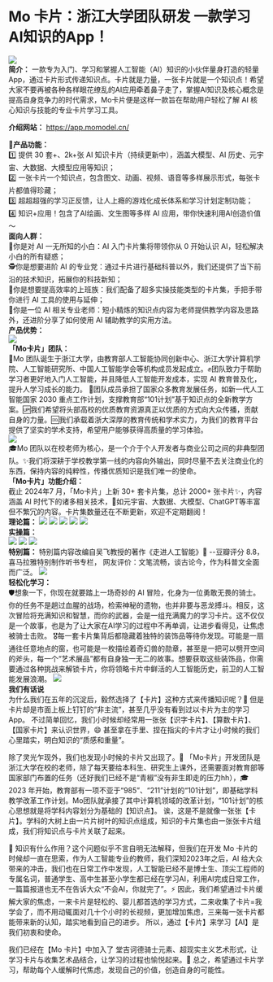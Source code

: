 # Mo 卡片：浙江大学团队研发 一款学习AI知识的App！  
![](https://imgbed.momodel.cn/sprintCamp/mo-cardfm.png)  
**简介：** 一款专为入门、学习和掌握人工智能（AI）知识的小伙伴量身打造的轻量 App，通过卡片形式传递知识点。卡片就是力量，一张卡片就是一个知识点！希望大家不要再被各种各样眼花缭乱的AI应用牵着鼻子走了，掌握AI知识及核心概念是提高自身竞争力的时代需求，Mo卡片便是这样一款旨在帮助用户轻松了解 AI 核心知识与技能的专业卡片学习工具。

**介绍网站：** https://app.momodel.cn/

**🤔产品功能：**   
1️⃣ 提供 30 套+、2k+张 AI 知识卡片（持续更新中），涵盖大模型、AI 历史、元宇宙、大数据、大模型应用等知识；  
2️⃣ 一张卡片一个知识点，包含图文、动画、视频、语音等多样展示形式，每张卡片都值得珍藏；  
3️⃣ 超超超强的学习正反馈，让人上瘾的游戏化成长体系和学习计划定制功能；  
4️⃣ 知识+应用！包含了AI绘画、文生图等多样 AI 应用，带你快速利用AI创造价值～    
**面向人群：**  
👶你是对 AI 一无所知的小白：AI 入门卡片集将带领你从 0 开始认识 AI，轻松解决小白的所有疑惑；  
🕵你是想要进阶 AI 的专业党：通过卡片进行基础科普以外，我们还提供了当下前沿的技术知识，拓展你的科技新知；  
👔你是想要提高效率的上班族：我们配备了超多实操技能类型的卡片集，手把手带你进行 AI 工具的使用与延伸；  
👱你是一位 AI 相关专业老师：短小精炼的知识点内容为老师提供教学内容及思路外，还进阶分享了如何使用 AI 辅助教学的实用方法。  
**产品优势：**  
![](https://imgbed.momodel.cn/sprintCamp/%E4%BA%A7%E5%93%81%E5%AF%B9%E6%AF%94.png)  
**「Mo卡片」团队：**  
🔴Mo 团队诞生于浙江大学，由教育部人工智能协同创新中心、浙江大学计算机学院、人工智能研究所、中国人工智能学会等机构成员发起成立。✊团队致力于帮助学习者更好地入门人工智能，并且降低人工智能开发成本，实现 AI 教育普及化，提升人学习成长的能力。
🦑团队成员承担了国家众多教育发展任务，如新一代人工智能国家 2030 重点工作计划，支撑教育部“101计划”基于知识点的全新教学方案。🆙我们希望将头部高校的优质教育资源真正以优质的方式向大众传播，贡献自身的力量。🆒我们承载着浙大深厚的教育传统和学术实力，为我们的教育平台提供了坚实的学术支持，希望用户能够获得高质量的学习体验。  
![](https://imgbed.momodel.cn/sprintCamp/%E6%99%BA%E6%B5%B7Mo%E6%8E%88%E7%89%8C.png)  
🎓Mo 团队以在校老师为核心，是一个介于个人开发者与商业公司之间的非典型团队。✨我们将深耕于学校教学第一线的内容向外输出，同时尽量不去关注商业化的东西，保持内容的纯粹性，传播优质知识是我们唯一的使命。  
**「Mo卡片」功能介绍：**  
截止 2024年7 月，「Mo卡片」上新 30+ 套卡片集，总计 2000+ 张卡片✨，内容涵盖 AI 时代下的诸多相关技术，👐如元宇宙、大数据、大模型、ChatGPT等丰富但不繁冗的内容。卡片集数量还在不断更新，欢迎不定期翻阅！  
**理论篇：** 
![](https://imgbed.momodel.cn/sprintCamp/1-2.png)
![](https://imgbed.momodel.cn/sprintCamp/3-4.png)
![](https://imgbed.momodel.cn/sprintCamp/5-6.png)
![](https://imgbed.momodel.cn/sprintCamp/7-8.png)
![](https://imgbed.momodel.cn/sprintCamp/9-10.png)  
**实操篇：**   
![](https://imgbed.momodel.cn/sprintCamp/sc1-2.png)
![](https://imgbed.momodel.cn/sprintCamp/sc3-4.png)
![](https://imgbed.momodel.cn/sprintCamp/sc5-6.png)  
**特别篇：** 
特别篇内容改编自吴飞教授的著作《走进人工智能》💫
 --豆瓣评分 8.8，喜马拉雅特别制作听书专栏，
网友评价：文笔流畅，谈古论今，作为科普文全面而广泛。
![](https://imgbed.momodel.cn/sprintCamp/tb-ai.png)  
**轻松化学习：**   
🛡️想象一下，你现在就要踏上一场奇妙的 AI 冒险，化身为一位勇敢无畏的骑士。你的任务不是趟过血腥的战场，检索神秘的遗物，也并非要与恶龙搏斗。相反，这次冒险将充满知识和智慧，而你的武器，会是一组充满魔力的学习卡片。这不仅仅是一个故事，也是为了让大家在AI学习的过程中不再单调，让进步看得见，让焦虑被骑士击败。
🎖️每一套卡片集背后都隐藏着独特的装饰品等待你发现。可能是一扇通往任意地点的窗，也可能是一枚描绘着奇幻兽的勋章，甚至是一把可以劈开空间的斧头，每一个“艺术展品”都有自身独一无二的故事。想要获取这些装饰品，你需要通过各种挑战来解锁卡片，你将领略卡片中鲜活的人工智能历史，前卫的人工智能发展浪潮。
![](https://imgbed.momodel.cn/sprintCamp/yxh.png)  
**我们有话说**  
为什么我们在五年的沉淀后，毅然选择了【卡片】这种方式来传播知识呢？🤔 但是卡片却是市面上板上钉钉的“非主流”，甚至几乎没有看到过以卡片为主的学习 App。 不过简单回忆，我们小时候却经常用一张张【识字卡片】、【算数卡片】、【国家卡片】来认识世界，😄 甚至拿在手里、捏在指尖的卡片才让小时候的我们心里踏实，明白知识的“质感和重量”。

除了灵光乍现外，我们也发现小时候的卡片又出现了。💫 「Mo卡片」开发团队是浙江大学在校的老师，除了每天要给本科生、研究生上课外，还需要面对教育部等国家部门布置的任务（还好我们已经不是“青椒”没有非生即走的压力hh），🎓 2023 年开始，教育部有一项不亚于“985”、“211”计划的“101计划”，即基础学科教学改革工作计划。Mo团队就承接了其中计算机领域的改革计划，“101计划”的核心思想就是将学科内容划分为基础的【知识点】。 诶，这是不是就像一张张【卡片】。学科的大树上由一片片树叶的知识点组成，知识的卡片集也由一张张卡片组成，我们将知识点与卡片关联了起来。

🧠 知识有什么作用？这个问题似乎不言自明无法解释，但我们在开发 Mo 卡片的时候却一直在思索，作为人工智能专业的教师，我们深知2023年之后，AI 给大众带来的冲击，我们也在日常工作中发现，人工智能已经不是博士生、顶尖工程师的专属名词，普通学生、高中生甚至小学生都已经在学习AI，利用AI完成日常工作，一篇篇报道也无不在告诉大众“不会AI，你就完了”。⚡ 因此，我们希望通过卡片缓解大家的焦虑，一来卡片是轻松的、婴儿都首选的学习方式，二来收集了卡片=我学会了，而不用动辄面对几十个小时的长视频，更加增加焦虑，三来每一张卡片都能带来新的认知，踏实地看到自己的进步。 所以，通过【卡片】来学习【AI】是我们初衷和使命。

我们已经在【Mo 卡片】中加入了 堂吉诃德骑士元素、超现实主义艺术形式，让学习卡片与收集艺术品结合，让学习的过程也愉悦起来。🎨 总之，希望通过卡片学习，帮助每个人缓解时代焦虑，发现自己的价值，创造自身的可能性。
